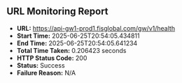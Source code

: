 ## URL Monitoring Report

- **URL:** https://api-gw1-prod1.fisglobal.com/gw/v1/health
- **Start Time:** 2025-06-25T20:54:05.434811
- **End Time:** 2025-06-25T20:54:05.641234
- **Total Time Taken:** 0.206423 seconds
- **HTTP Status Code:** 200
- **Status:** Success
- **Failure Reason:** N/A
